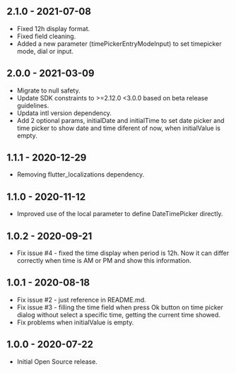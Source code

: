 ## 2.1.0 - 2021-07-08

* Fixed 12h display format.
* Fixed field cleaning.
* Added a new parameter (timePickerEntryModeInput) to set timepicker mode, dial or input.

## 2.0.0 - 2021-03-09

* Migrate to null safety.
* Update SDK constraints to >=2.12.0 <3.0.0 based on beta release guidelines.
* Updata intl version dependency.
* Add 2 optional params, initialDate and initialTime to set date picker and time picker to show date and time diferent of now, when initialValue is empty.
  
## 1.1.1 - 2020-12-29

* Removing flutter_localizations dependency.
  
## 1.1.0 - 2020-11-12

* Improved use of the local parameter to define DateTimePicker directly.

## 1.0.2 - 2020-09-21

* Fix issue #4 - fixed the time display when period is 12h. Now it can differ correctly when time is AM or PM and show this information.

## 1.0.1 - 2020-08-18

* Fix issue #2 - just reference in README.md.
* Fix issue #3 - filling the time field when press Ok button on time picker dialog without select a specific time, getting the current time showed.
* Fix problems when initialValue is empty.

## 1.0.0 - 2020-07-22

* Initial Open Source release.
